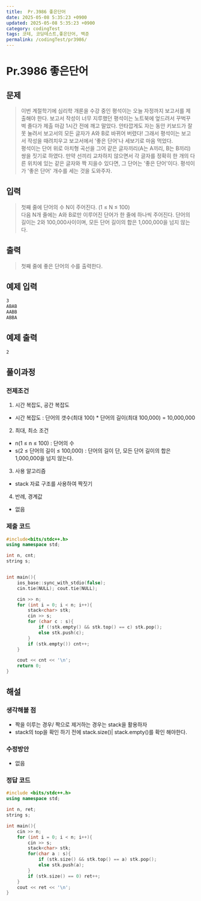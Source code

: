 ```yaml
---
title:  Pr.3986 좋은단어
date: 2025-05-08 5:35:23 +0900
updated: 2025-05-08 5:35:23 +0900
category: codingTest
tags: 코테, 코딩테스트,좋은단어, 백준
permalink: /codingTest/pr3986/
---
```

# Pr.3986 좋은단어
## 문제
> 이번 계절학기에 심리학 개론을 수강 중인 평석이는 오늘 자정까지 보고서를 제출해야 한다. 보고서 작성이 너무 지루했던 평석이는 노트북에 엎드려서 꾸벅꾸벅 졸다가 제출 마감 1시간 전에 깨고 말았다. 안타깝게도 자는 동안 키보드가 잘못 눌려서 보고서의 모든 글자가 A와 B로 바뀌어 버렸다! 그래서 평석이는 보고서 작성을 때려치우고 보고서에서 '좋은 단어'나 세보기로 마음 먹었다.</br>
> 평석이는 단어 위로 아치형 곡선을 그어 같은 글자끼리(A는 A끼리, B는 B끼리) 쌍을 짓기로 하였다. 만약 선끼리 교차하지 않으면서 각 글자를 정확히 한 개의 다른 위치에 있는 같은 글자와 짝 지을수 있다면, 그 단어는 '좋은 단어'이다. 평석이가 '좋은 단어' 개수를 세는 것을 도와주자.

## 입력
> 첫째 줄에 단어의 수 N이 주어진다. (1 ≤ N ≤ 100)</br>
> 다음 N개 줄에는 A와 B로만 이루어진 단어가 한 줄에 하나씩 주어진다. 단어의 길이는 2와 100,000사이이며, 모든 단어 길이의 합은 1,000,000을 넘지 않는다.

## 출력
> 첫째 줄에 좋은 단어의 수를 출력한다.

## 예제 입력

```markdown
3
ABAB
AABB
ABBA
```

## 예제 출력

```markdown
2
```


## 풀이과정

### 전제조건
1. 시간 복잡도, 공간 복잡도
  - 시간 복잡도 : 단어의 갯수(최대 100) * 단어의 길이(최대 100,000) = 10,000,000

2. 최대, 최소 조건
  - n(1 ≤ n ≤ 100) : 단어의 수
  - s(2 ≤ 단어의 길이 ≤ 100,000) : 단어의 길이 단, 모든 단어 길이의 합은 1,000,000을 넘지 않는다.

3. 사용 알고리즘
  - stack 자료 구조를 사용하여 짝짓기

4. 반례, 경계값
  - 없음

### 제출 코드

```cpp
#include<bits/stdc++.h>
using namespace std;

int n, cnt;
string s;


int main(){
    ios_base::sync_with_stdio(false);
    cin.tie(NULL); cout.tie(NULL);

    cin >> n;
    for (int i = 0; i < n; i++){
        stack<char> stk;
        cin >> s;
        for (char c : s){
            if (!stk.empty() && stk.top() == c) stk.pop();
            else stk.push(c);
        }
        if (stk.empty()) cnt++;
    }

    cout << cnt << '\n';
    return 0;
}
```

## 해설
### 생각해볼 점
  - 짝을 이루는 경우/ 짝으로 제거하는 경우는 stack을 활용하자
  - stack의 top을 확인 하기 전에 stack.size()| stack.empty()를 확인 해야한다.

### 수정방안
  - 없음

### 정답 코드

```cpp
#include <bits/stdc++.h>
using namespace std;

int n, ret;
string s;

int main(){
    cin >> n;
    for (int i = 0; i < n; i++){
        cin >> s;
        stack<char> stk;
        for(char a : s){
            if (stk.size() && stk.top() == a) stk.pop();
            else stk.push(a);
        }
        if (stk.size() == 0) ret++;
    }
    cout << ret << '\n';
}
```

